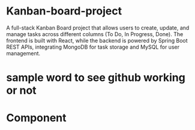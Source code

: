# Kanban-board-project
A full-stack Kanban Board project that allows users to create, update, and manage tasks across different columns (To Do, In Progress, Done). The frontend is built with React, while the backend is powered by Spring Boot REST APIs, integrating MongoDB for task storage and MySQL for user management.


# sample word to see github working or not 
# Component 